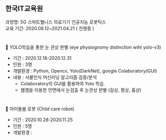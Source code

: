 ## 한국IT교육원


과정명: 5G 스마트웰니스 의료기기 인공지능 로봇틱스  
교육 기간: 2020.08.12~2021.04.21 ( 진행중 )  
#
:tangerine: YOLO학습을 통한 눈 관상 판별 (eye physiognomy distinction wiht yolo-v3)
- 기간 : 2020.12.18-2020.12.31
- 인원 : 3명
- 개발환경 : Python, Opencv, Yolo(DarkNet), google Colaboratory(GUI)
- 내용 : 사물인식 머신러닝 알고리즘 검증/분석
    - Colaboratory의 GUI를 활용하여 Yolo 학습.
    - 웹캠을 이용한 안면에서 눈검출 후 눈관상 판별 (길상, 평상, 흉상)  
#
:tangerine: 아이돌봄 로봇 (Child care robot)
- 기간 : 2020.10.28-2020.11.25
- 인원 : 5명
- 개발환경 : 
